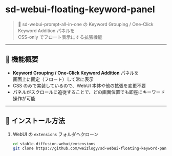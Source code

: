 # sd-webui-floating-keyword-panel

> 💬 sd-webui-prompt-all-in-one の Keyword Grouping / One-Click Keyword Addition パネルを  
> CSS-only でフロート表示にする拡張機能

---

## 🎯 機能概要

- **Keyword Grouping / One-Click Keyword Addition** パネルを  
  画面上に固定（フロート）して常に表示  
- CSS のみで実装しているので、WebUI 本体や他の拡張を変更不要  
- パネルがスクロールに追従することで、どの画面位置でも即座にキーワード操作が可能

---

## 🚀 インストール方法

1. WebUI の `extensions` フォルダへクローン  
   ```bash
   cd stable-diffusion-webui/extensions
   git clone https://github.com/weizlogy/sd-webui-floating-keyword-panel.git
